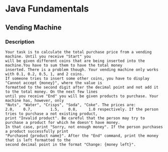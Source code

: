 # Java Fundamentals

## Vending Machine

### Description

    Your task is to calculate the total purchase price from a vending machine. Until you receive "Start" you 
    will be given different coins that are being inserted into the machine.You have to sum them to have the total money
    inserted. There is a problem though. Your vending machine only works with 0.1, 0.2, 0.5, 1, and 2 coins. 
    If someone tries to insert some other coins, you have to display "Cannot accept {money}", where the value is
    formatted to the second digit after the decimal point and not add it to the total money. On the next few lines 
    until you receive "End" you will be given products to purchase. Your machine has, however, only
    "Nuts", "Water", "Crisps", "Soda", "Coke". The prices are:
    2.0,    0.7,        1.5,    0.8,     1.0 respectively. If the person tries to purchase a not existing product,
    print "Invalid product". Be careful that the person may try to purchase a product for which he doesn't have money.
    In that case, print "Sorry, not enough money". If the person purchases a product successfully print 
    "Purchased {product name}". After the "End" command, print the money that is left formatted to the 
    second decimal point in the format "Change: {money left}".